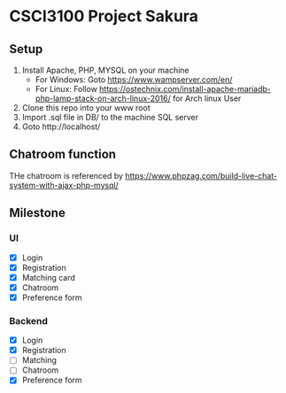 # CSCI3100 Project Sakura

## Setup
1. Install Apache, PHP, MYSQL on your machine
    * For Windows: Goto https://www.wampserver.com/en/
    * For Linux: Follow https://ostechnix.com/install-apache-mariadb-php-lamp-stack-on-arch-linux-2016/ for Arch linux User
2. Clone this repo into your www root
3. Import .sql file in DB/ to the machine SQL server
4. Goto http://localhost/

## Chatroom function
THe chatroom is referenced by https://www.phpzag.com/build-live-chat-system-with-ajax-php-mysql/

## Milestone

### UI
- [x] Login
- [x] Registration
- [x] Matching card
- [x] Chatroom
- [x] Preference form

### Backend
- [x] Login
- [x] Registration
- [ ] Matching
- [ ] Chatroom
- [x] Preference form
